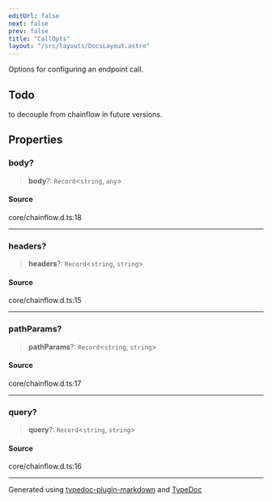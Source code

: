 ```yaml
---
editUrl: false
next: false
prev: false
title: "CallOpts"
layout: "/src/layouts/DocsLayout.astro"
---
```


Options for configuring an endpoint call.

## Todo

to decouple from chainflow in future versions.

## Properties

### body?

> **body**?: `Record`\<`string`, `any`\>

#### Source

core/chainflow.d.ts:18

***

### headers?

> **headers**?: `Record`\<`string`, `string`\>

#### Source

core/chainflow.d.ts:15

***

### pathParams?

> **pathParams**?: `Record`\<`string`, `string`\>

#### Source

core/chainflow.d.ts:17

***

### query?

> **query**?: `Record`\<`string`, `string`\>

#### Source

core/chainflow.d.ts:16

***

Generated using [typedoc-plugin-markdown](https://www.npmjs.com/package/typedoc-plugin-markdown) and [TypeDoc](https://typedoc.org/)
